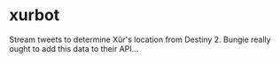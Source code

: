 # xurbot
Stream tweets to determine Xûr's location from Destiny 2. Bungie really ought to add this data to their API...
